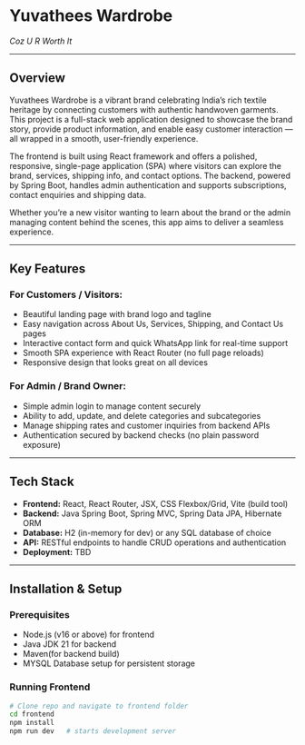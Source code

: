 # Yuvathees Wardrobe  
*Coz U R Worth It*

---

## Overview

Yuvathees Wardrobe is a vibrant brand celebrating India’s rich textile heritage by connecting customers with authentic handwoven garments. This project is a full-stack web application designed to showcase the brand story, provide product information, and enable easy customer interaction — all wrapped in a smooth, user-friendly experience.

The frontend is built using React framework and offers a polished, responsive, single-page application (SPA) where visitors can explore the brand, services, shipping info, and contact options. The backend, powered by Spring Boot, handles admin authentication and supports subscriptions, contact enquiries and shipping data.

Whether you’re a new visitor wanting to learn about the brand or the admin managing content behind the scenes, this app aims to deliver a seamless experience.

---

## Key Features

### For Customers / Visitors:
- Beautiful landing page with brand logo and tagline  
- Easy navigation across About Us, Services, Shipping, and Contact Us pages  
- Interactive contact form and quick WhatsApp link for real-time support  
- Smooth SPA experience with React Router (no full page reloads)  
- Responsive design that looks great on all devices  

### For Admin / Brand Owner:  
- Simple admin login to manage content securely  
- Ability to add, update, and delete categories and subcategories  
- Manage shipping rates and customer inquiries from backend APIs  
- Authentication secured by backend checks (no plain password exposure)  

---

## Tech Stack

- **Frontend:** React, React Router, JSX, CSS Flexbox/Grid, Vite (build tool)  
- **Backend:** Java Spring Boot, Spring MVC, Spring Data JPA, Hibernate ORM  
- **Database:** H2 (in-memory for dev) or any SQL database of choice  
- **API:** RESTful endpoints to handle CRUD operations and authentication  
- **Deployment:** TBD

---

## Installation & Setup

### Prerequisites  
- Node.js (v16 or above) for frontend  
- Java JDK 21 for backend  
- Maven(for backend build)  
- MYSQL Database setup for persistent storage 

### Running Frontend  
```bash
# Clone repo and navigate to frontend folder
cd frontend
npm install
npm run dev   # starts development server

